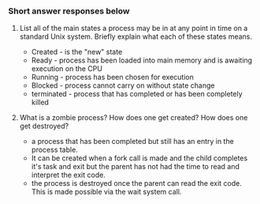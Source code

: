 ### Short answer responses below

1.  List all of the main states a process may be in at any point in time on a standard Unix system. Briefly explain what each of these states means.

    *   Created - is the "new" state
    *   Ready - process has been loaded into main memory and is awaiting execution on the CPU
    *   Running - process has been chosen for execution
    *   Blocked - process cannot carry on without state change
    *   terminated - process that has completed or has been completely killed

2.  What is a zombie process? How does one get created? How does one get destroyed?

    *   a process that has been completed but still has an entry in the process table.
    *   It can be created when a fork call is made and the child completes it's task and exit but the parent has not had the time to read and interpret the exit code.
    *   the process is destroyed once the parent can read the exit code. This is made possible via the wait system call.
